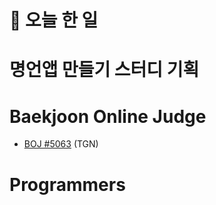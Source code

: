 # :thought_balloon: __오늘 한 일__

# __명언앱 만들기 스터디 기획__

# __Baekjoon Online Judge__
* [BOJ #5063](https://www.acmicpc.net/problem/5063) (TGN)
# __Programmers__
